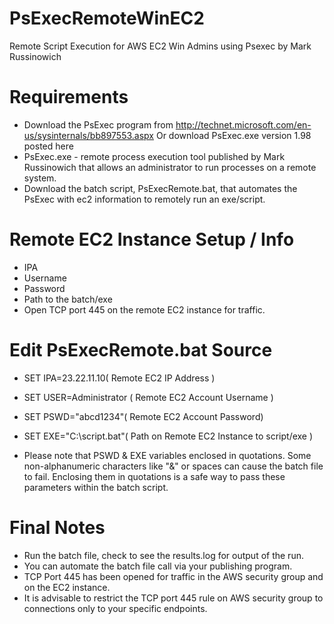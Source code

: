 PsExecRemoteWinEC2
=================

Remote Script Execution for AWS EC2 Win Admins using Psexec by Mark Russinowich

Requirements
=================
- Download the PsExec program from http://technet.microsoft.com/en-us/sysinternals/bb897553.aspx Or download PsExec.exe version 1.98 posted here
- PsExec.exe  - remote process execution tool published by Mark Russinowich that allows an administrator to run processes on a remote system.
- Download the batch script, PsExecRemote.bat, that automates the PsExec with ec2 information to remotely run an exe/script. 

Remote EC2 Instance Setup / Info
=================
- IPA
- Username 
- Password 
- Path to the batch/exe
- Open TCP port 445 on the remote EC2 instance for traffic.

Edit PsExecRemote.bat Source
=================
- SET IPA=23.22.11.10( Remote EC2 IP Address )
- SET USER=Administrator ( Remote EC2 Account Username )
- SET PSWD="abcd1234"( Remote EC2 Account Password)
- SET EXE="C:\script.bat"( Path on Remote EC2 Instance to script/exe )

- Please note that PSWD & EXE variables enclosed in quotations. Some non-alphanumeric characters like "&" or spaces can cause the batch file to fail. Enclosing them in quotations is a safe way to pass these parameters within the batch script.

Final Notes
=================
- Run the batch file, check to see the results.log for output of the run.
- You can automate the batch file call via your publishing program.
- TCP Port 445 has been opened for traffic in the AWS security group and on the EC2 instance.  
- It is advisable to restrict the TCP port 445 rule on AWS security group to connections only to your specific endpoints.